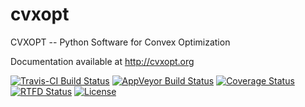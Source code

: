 cvxopt
======

CVXOPT -- Python Software for Convex Optimization

Documentation available at http://cvxopt.org

[![Travis-CI Build Status](https://travis-ci.org/cvxopt/cvxopt.svg?branch=dev)](https://travis-ci.org/cvxopt/cvxopt)
[![AppVeyor Build Status](https://ci.appveyor.com/api/projects/status/github/cvxopt/cvxopt?svg=true)](https://ci.appveyor.com/project/martinandersen/cvxopt)
[![Coverage Status](https://coveralls.io/repos/github/cvxopt/cvxopt/badge.svg)](https://coveralls.io/github/cvxopt/cvxopt)
[![RTFD Status](https://readthedocs.org/projects/cvxopt/badge/?version=latest)](http://cvxopt.readthedocs.io/en/latest/?badge=latest)
[![License](https://img.shields.io/badge/license-GPL3-blue.svg)](https://www.gnu.org/licenses/gpl-3.0.en.html)
